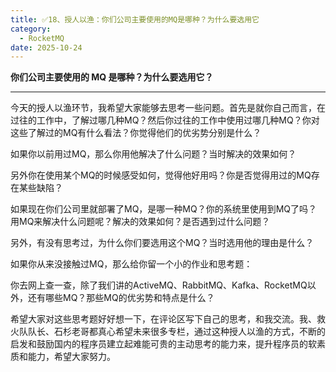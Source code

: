 ```yaml
---
title: ✅18、授人以渔：你们公司主要使用的MQ是哪种？为什么要选用它
category:
  - RocketMQ
date: 2025-10-24
---
```


<!-- more -->


**你们公司主要使用的 MQ 是哪种？为什么要选用它？**

---

今天的授人以渔环节，我希望大家能够去思考一些问题。首先是就你自己而言，在过往的工作中，了解过哪几种MQ？然后你过往的工作中使用过哪几种MQ？你对这些了解过的MQ有什么看法？你觉得他们的优劣势分别是什么？

如果你以前用过MQ，那么你用他解决了什么问题？当时解决的效果如何？

另外你在使用某个MQ的时候感受如何，觉得他好用吗？你是否觉得用过的MQ存在某些缺陷？

如果现在你们公司里就部署了MQ，是哪一种MQ？你的系统里使用到MQ了吗？用MQ来解决什么问题呢？解决的效果如何？是否遇到过什么问题？

另外，有没有思考过，为什么你们要选用这个MQ？当时选用他的理由是什么？

如果你从来没接触过MQ，那么给你留一个小的作业和思考题：

你去网上查一查，除了我们讲的ActiveMQ、RabbitMQ、Kafka、RocketMQ以外，还有哪些MQ？那些MQ的优劣势和特点是什么？

希望大家对这些思考题好好想一下，在评论区写下自己的思考，和我交流。我、救火队队长、石杉老哥都真心希望未来很多专栏，通过这种授人以渔的方式，不断的启发和鼓励国内的程序员建立起难能可贵的主动思考的能力来，提升程序员的软素质和能力，希望大家努力。